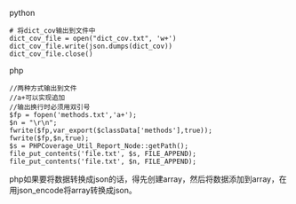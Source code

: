 python
```
# 将dict_cov输出到文件中
dict_cov_file = open("dict_cov.txt", 'w+')
dict_cov_file.write(json.dumps(dict_cov))
dict_cov_file.close()
```

php
```
//两种方式输出到文件
//a+可以实现追加
//输出换行时必须用双引号
$fp = fopen('methods.txt','a+');
$n = "\r\n";
fwrite($fp,var_export($classData['methods'],true));
fwrite($fp,$n,true);
$s = PHPCoverage_Util_Report_Node::getPath();
file_put_contents('file.txt', $s, FILE_APPEND);
file_put_contents('file.txt', $n, FILE_APPEND);
```

php如果要将数据转换成json的话，得先创建array，然后将数据添加到array，在用json_encode将array转换成json。
